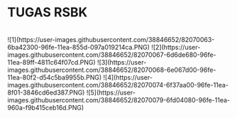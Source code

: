 <h1> TUGAS RSBK</h1>
<br>
![1](https://user-images.githubusercontent.com/38846652/82070063-6ba42300-96fe-11ea-855d-097a019214ca.PNG)
![2](https://user-images.githubusercontent.com/38846652/82070067-6d6de680-96fe-11ea-89ff-4811c64f07cd.PNG)
![3](https://user-images.githubusercontent.com/38846652/82070068-6e067d00-96fe-11ea-80f2-d54c5ba9955b.PNG)
![4](https://user-images.githubusercontent.com/38846652/82070074-6f37aa00-96fe-11ea-8f01-3846cd6ed387.PNG)
![5](https://user-images.githubusercontent.com/38846652/82070079-6fd04080-96fe-11ea-960a-f9b415ceb16d.PNG)
